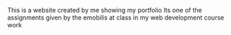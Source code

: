 This is a website created by me showing my portfolio
Its one of the assignments given by the emobilis at class in my web development course work
 
